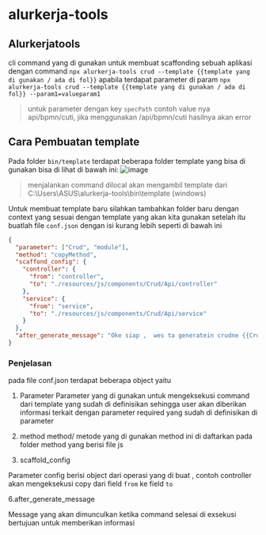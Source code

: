 # alurkerja-tools

## Alurkerjatools

cli command yang di gunakan untuk membuat scaffonding sebuah aplikasi dengan command `npx alurkerja-tools crud --template {{template yang di gunakan / ada di fol}}`
apabila terdapat parameter di param `npx alurkerja-tools crud --template {{template yang di gunakan / ada di fol}} --param1=valueparam1`

> untuk parameter dengan key `specPath` contoh value nya api/bpmn/cuti, jika menggunakan /api/bpmn/cuti hasilnya akan error

## Cara Pembuatan template

Pada folder `bin/template` terdapat beberapa folder template yang bisa di gunakan bisa di lihat di bawah ini:
![image](https://github.com/purwadarozatun/alurkerja-tools/assets/8139599/0c2c03ed-68ac-4374-9f4b-305d63e7becc)

> menjalankan command dilocal akan mengambil template dari C:\Users\ASUS\alurkerja-tools\bin\template (windows)

Untuk membuat template baru silahkan tambahkan folder baru dengan context yang sesuai dengan template yang akan kita gunakan
setelah itu buatlah file `conf.json` dengan isi kurang lebih seperti di bawah ini

```json
{
  "parameter": ["Crud", "module"],
  "method": "copyMethod",
  "scaffond_config": {
    "controller": {
      "from": "controller",
      "to": "./resources/js/components/Crud/Api/controller"
    },
    "service": {
      "from": "service",
      "to": "./resources/js/components/Crud/Api/service"
    }
  },
  "after_generate_message": "Oke siap ,  wes ta generatein crudne {{Crud}} di module {{module}}"
}
```

### Penjelasan

pada file conf.json terdapat beberapa object yaitu

1. Parameter
   Parameter yang di gunakan untuk mengeksekusi command dari template yang sudah di definisikan sehingga user akan diberikan informasi terkait dengan parameter required yang sudah di definisikan di parameter

2. method
   method/ metode yang di gunakan method ini di daftarkan pada folder method yang berisi file js
3. scaffold_config

Parameter config berisi object dari operasi yang di buat , contoh controller akan mengeksekusi copy dari field `from` ke field `to`

6.after_generate_message

Message yang akan dimunculkan ketika command selesai di exsekusi bertujuan untuk memberikan informasi
